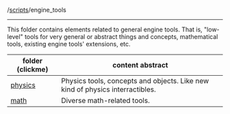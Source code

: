 /[scripts](../../../scripts_doc.md)/engine_tools

---

This folder contains elements related to general engine tools. That is, "low-level" tools for very general or abstract things and concepts, mathematical tools, existing engine tools' extensions, etc.

| folder (clickme)                  | content abstract          |
|-----------------------------------|---------------------------|
| [physics](physics/physics_doc.md) | Physics tools, concepts and objects. Like new kind of physics interractibles. |
| [math](math/math_doc.md) | Diverse math-related tools.     |